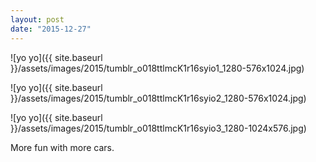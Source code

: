```yaml
---
layout: post
date: "2015-12-27"
---
```


![yo yo]({{ site.baseurl }}/assets/images/2015/tumblr_o018ttlmcK1r16syio1_1280-576x1024.jpg)

![yo yo]({{ site.baseurl }}/assets/images/2015/tumblr_o018ttlmcK1r16syio2_1280-576x1024.jpg)

![yo yo]({{ site.baseurl }}/assets/images/2015/tumblr_o018ttlmcK1r16syio3_1280-1024x576.jpg)

More fun with more cars.
